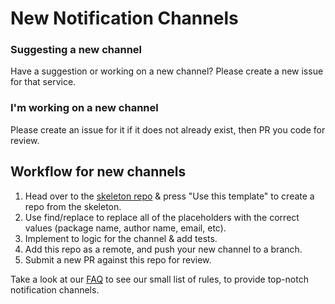 # New Notification Channels

### Suggesting a new channel
Have a suggestion or working on a new channel? Please create a new issue for that service.

### I'm working on a new channel
Please create an issue for it if it does not already exist, then PR you code for review.

## Workflow for new channels

1) Head over to the [skeleton repo](https://github.com/laravel-notification-channels/skeleton) & press "Use this template" to create a repo from the skeleton.
2) Use find/replace to replace all of the placeholders with the correct values (package name, author name, email, etc).
3) Implement to logic for the channel & add tests.
4) Add this repo as a remote, and push your new channel to a branch.
5) Submit a new PR against this repo for review.

Take a look at our [FAQ](http://laravel-notification-channels.com/) to see our small list of rules, to provide top-notch notification channels.
